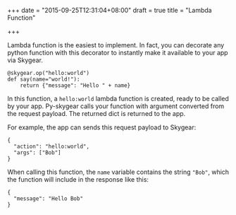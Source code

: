 +++
date = "2015-09-25T12:31:04+08:00"
draft = true
title = "Lambda Function"

+++

Lambda function is the easiest to implement. In fact, you can decorate any python function with this decorator to instantly make it available to your app via Skygear.

```
@skygear.op("hello:world")
def say(name="world!"):
    return {"message": "Hello " + name}
```

In this function, a `hello:world` lambda function is created, ready to be called by your app. Py-skygear calls your function with argument converted from the request payload. The returned dict is returned to the app.

For example, the app can sends this request payload to Skygear:

```
{
  "action": "hello:world",
  "args": ["Bob"]
}
```

When calling this function, the `name` variable contains the string `"Bob"`, which the function will include in the response like this:

```
{
  "message": "Hello Bob"
}
```
